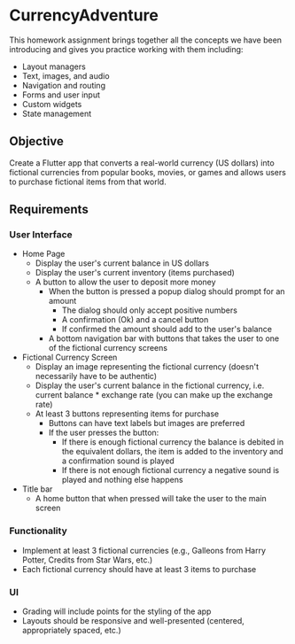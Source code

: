 CurrencyAdventure
============================
This homework assignment brings together all the concepts we have been introducing and gives you practice working with
them including:
- Layout managers
- Text, images, and audio
- Navigation and routing
- Forms and user input
- Custom widgets
- State management

Objective
---------
Create a Flutter app that converts a real-world currency (US dollars) into fictional currencies from popular books, movies, or games
and allows users to purchase fictional items from that world.

Requirements
------------
### User Interface
* Home Page
    - Display the user's current balance in US dollars
    - Display the user's current inventory (items purchased)
    - A button to allow the user to deposit more money
      * When the button is pressed a popup dialog should prompt for an amount
        * The dialog should only accept positive numbers
        * A confirmation (Ok) and a cancel button
        * If confirmed the amount should add to the user's balance
      * A bottom navigation bar with buttons that takes the user to one of the fictional currency screens
* Fictional Currency Screen
  * Display an image representing the fictional currency (doesn't necessarily have to be authentic)
  * Display the user's current balance in the fictional currency, i.e. current balance * exchange rate (you can make up the exchange rate)
  * At least 3 buttons representing items for purchase
    * Buttons can have text labels but images are preferred
    * If the user presses the button:
      * If there is enough fictional currency the balance is debited in the equivalent dollars, the item is added to the inventory and a confirmation sound is played
      * If there is not enough fictional currency a negative sound is played and nothing else happens
* Title bar
  * A home button that when pressed will take the user to the main screen
    
### Functionality
  - Implement at least 3 fictional currencies (e.g., Galleons from Harry Potter, Credits from Star Wars, etc.)
  - Each fictional currency should have at least 3 items to purchase

### UI
  - Grading will include points for the styling of the app
  - Layouts should be responsive and well-presented (centered, appropriately spaced, etc.)
